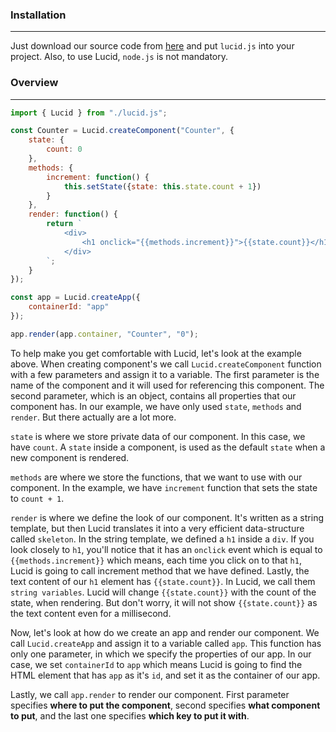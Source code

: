 ### Installation

------

Just download our source code from [here](https://github.com/dorkodu/lucid) and put `lucid.js` into your project. Also, to use Lucid, `node.js` is not mandatory.

### Overview

------


```js
import { Lucid } from "./lucid.js";

const Counter = Lucid.createComponent("Counter", {
    state: {
        count: 0
    },
    methods: {
        increment: function() {
            this.setState({state: this.state.count + 1})
        }
    },
    render: function() {
        return `
            <div>
                <h1 onclick="{{methods.increment}}">{{state.count}}</h1>
            </div>
        `;
    }
});

const app = Lucid.createApp({
    containerId: "app"
});

app.render(app.container, "Counter", "0");
```

To help make you get comfortable with Lucid, let's look at the example above. When creating component's we call `Lucid.createComponent` function with a few parameters and assign it to a variable. The first parameter is the name of the component and it will used for referencing this component. The second parameter, which is an object, contains all properties that our component has. In our example, we have only used `state`, `methods` and `render`. But there actually are a lot more.

`state` is where we store private data of our component. In this case, we have `count`. A `state` inside a component, is used as the default `state` when a new component is rendered.

`methods` are where we store the functions, that we want to use with our component. In the example, we have `increment` function that sets the state to `count + 1`.

`render` is where we define the look of our component. It's written as a string template, but then Lucid translates it into a very efficient data-structure called `skeleton`. In the string template, we defined a `h1` inside a `div`. If you look closely to `h1`, you'll notice that it has an `onclick` event which is equal to `{{methods.increment}}` which means, each time you click on to that `h1`, Lucid is going to call increment method that we have defined. Lastly, the text content of our `h1` element has `{{state.count}}`. In Lucid, we call them `string variables`. Lucid will change `{{state.count}}` with the count of the state, when rendering. But don't worry, it will not show `{{state.count}}` as the text content even for a millisecond.

Now, let's look at how do we create an app and render our component. We call `Lucid.createApp` and assign it to a variable called `app`. This function has only one parameter, in which we specify the properties of our app. In our case, we set `containerId` to `app` which means Lucid is going to find the HTML element that has `app` as it's `id`, and set it as the container of our app.

Lastly, we call `app.render` to render our component. First parameter specifies **where to put the component**, second specifies **what component to put**, and the last one specifies **which key to put it with**.

